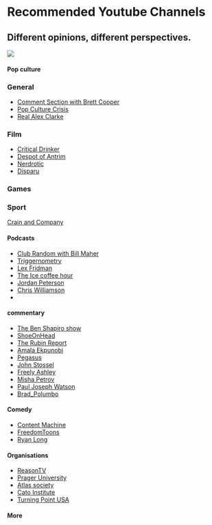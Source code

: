 # Recommended Youtube Channels

## Different opinions, different perspectives.

![](https://logolook.net/wp-content/uploads/2021/06/Symbol-Youtube.png)
<!-- tabs:start -->

#### **Pop culture**

### General
* [Comment Section with Brett Cooper](https://www.youtube.com/channel/UC7bYyWCCCLHDU0ZuNzGNTtg/featured)
* [Pop Culture Crisis](https://www.youtube.com/@PopCultureCrisis)
* [Real Alex Clarke](https://www.youtube.com/@RealAlexClark)

### Film

* [Critical Drinker](https://www.youtube.com/channel/UCSJPFQdZwrOutnmSFYtbstA)
* [Despot of Antrim](https://www.youtube.com/@DespotofAntrim)
* [Nerdrotic](https://www.youtube.com/@nerdrotic)
* [Disparu](https://www.youtube.com/@disparutoo)

### Games

### Sport
[Crain and Company](https://www.youtube.com/@CrainAndCompany)

#### **Podcasts**

* [Club Random with Bill Maher](https://www.youtube.com/@ClubRandomPodcast)
* [Triggernometry](https://www.youtube.com/@triggerpod)
* [Lex Fridman](https://www.youtube.com/@lexfridman)
* [The Ice coffee hour](https://www.youtube.com/@TheIcedCoffeeHour)
* [Jordan Peterson](https://www.youtube.com/@JordanBPeterson)
* [Chris Williamson](https://www.youtube.com/@ChrisWillx)
* 

#### **commentary**
* [The Ben Shapiro show](https://www.youtube.com/@BenShapiro)
* [ShoeOnHead](https://www.youtube.com/@Shoe0nHead)
* [The Rubin Report](https://www.youtube.com/c/RubinReport/)
* [Amala Ekpunobi](https://www.youtube.com/@TheAmalaEkpunobi)
* [Pegasus](https://www.youtube.com/@gigasus)
* [John Stossel](https://www.youtube.com/@StosselTV/videos)
* [Freely Ashley](https://www.youtube.com/@FreelyAshley/videos)
* [Misha Petrov](https://www.youtube.com/@realmishapetrov)
* [Paul Joseph Watson](https://www.youtube.com/@PrisonPlanetLive)
* [Brad_Polumbo](https://www.youtube.com/@Brad_Polumbo)

#### **Comedy**

* [Content Machine](https://www.youtube.com/@content_machine)
* [FreedomToons](https://www.youtube.com/@FreedomToons)
* [Ryan Long](https://www.youtube.com/@RyanLongcomedy)

#### **Organisations**

* [ReasonTV](https://www.youtube.com/user/ReasonTV)
* [Prager University](https://www.youtube.com/@PragerU)
* [Atlas society](https://www.youtube.com/@TheAtlasSociety)
* [Cato Institute](https://www.youtube.com/@catoinstitutevideo)
* [Turning Point USA](https://www.youtube.com/@turningpointusa)

#### **More**


<!-- tabs:end -->

